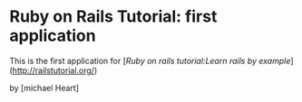 # Ruby on Rails Tutorial: first application

This is the first application for [*Ruby on rails tutorial:Learn rails by example*] (http://railstutorial.org/)

by [michael Heart] 
